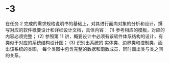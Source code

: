 # -3
在任务 2 完成的需求规格说明书的基础上，对其进行面向对象的分析和设计，撰写对应的软件概要设计和详细设计文档，具体内容：  (1) 参考相应的模板，对应的内容必须完整；  (2) 参照第 11 讲，概要设计中必须有该软件体系结构的设计，有类似于对应的系统结构设计图；  (3) 识别出系统的 实体类、边界类和控制类，画出该系统的类图， 每个类图中包含完整的数据和函数成员，同时画出类与类之间的关系。
